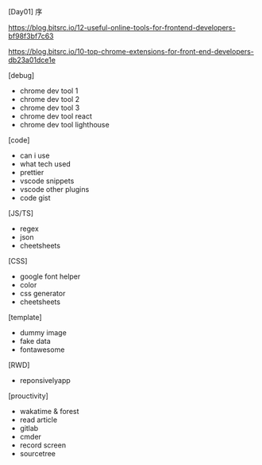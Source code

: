 [Day01] 序

https://blog.bitsrc.io/12-useful-online-tools-for-frontend-developers-bf98f3bf7c63

https://blog.bitsrc.io/10-top-chrome-extensions-for-front-end-developers-db23a01dce1e

[debug]

- chrome dev tool 1
- chrome dev tool 2
- chrome dev tool 3
- chrome dev tool react
- chrome dev tool lighthouse

[code]

- can i use
- what tech used
- prettier
- vscode snippets
- vscode other plugins
- code gist

[JS/TS]

- regex
- json
- cheetsheets

[CSS]

- google font helper
- color
- css generator
- cheetsheets

[template]

- dummy image
- fake data
- fontawesome

[RWD]

- reponsivelyapp

[prouctivity]

- wakatime & forest
- read article
- gitlab
- cmder
- record screen
- sourcetree

